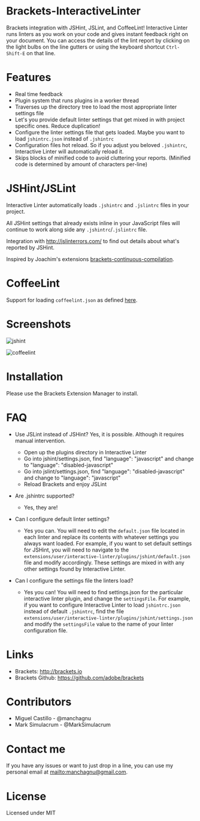 Brackets-InteractiveLinter
===========================
Brackets integration with JSHint, JSLint, and CoffeeLint! Interactive Linter runs linters as you work on your code and gives instant feedback right on your document.  You can access the details of the lint report by clicking on the light bulbs on the line gutters or using the keyboard shortcut `Ctrl-Shift-E` on that line.

Features
===================
* Real time feedback
* Plugin system that runs plugins in a worker thread
* Traverses up the directory tree to load the most appropriate linter settings file
* Let's you provide default linter settings that get mixed in with project specific ones.  Reduce duplication!
* Configure the linter settings file that gets loaded. Maybe you want to load `jshintrc.json` instead of `.jshintrc`
* Configuration files hot reload. So if you adjust you beloved `.jshintrc`, Interactive Linter will automatically reload it.
* Skips blocks of minified code to avoid cluttering your reports. (Minified code is determined by amount of characters per-line)


JSHint/JSLint
===================
Interactive Linter automatically loads `.jshintrc` and `.jslintrc` files in your project.

All JSHint settings that already exists inline in your JavaScript files will continue to work along side any `.jshintrc`/`.jslintrc` file.

Integration with <http://jslinterrors.com/> to find out details about what's reported by JSHint.

Inspired by Joachim's extensions [brackets-continuous-compilation](https://github.com/JoachimK/brackets-continuous-compilation).


CoffeeLint
===================
Support for loading `coffeelint.json` as defined [here](http://www.coffeelint.org/#usage).

Screenshots
===================

![jshint](https://raw.github.com/wiki/MiguelCastillo/Brackets-InteractiveLinter/images/jshint.png)

![coffeelint](https://raw.github.com/wiki/MiguelCastillo/Brackets-InteractiveLinter/images/coffeelint.png)

Installation
===================

Please use the Brackets Extension Manager to install.


FAQ
===================

* Use JSLint instead of JSHint? Yes, it is possible. Although it requires manual intervention.
    - Open up the plugins directory in Interactive Linter
    - Go into jshint/settings.json, find "language": "javascript" and change to "language": "disabled-javascript"
    - Go into jslint/settings.json, find "language": "disabled-javascript" and change to "language": "javascript"
    - Reload Brackets and enjoy JSLint

* Are .jshintrc supported?
    - Yes, they are!

* Can I configure default linter settings?
    - Yes you can.  You will need to edit the `default.json` file located in each linter and replace its contents with whatever settings you always want loaded. For example, if you want to set default settings for JSHint, you will need to navigate to the `extensions/user/interactive-linter/plugins/jshint/default.json` file and modify accordingly.  These settings are mixed in with any other settings found by Interactive Linter.

* Can I configure the settings file the linters load?
   - Yes you can!  You will need to find settings.json for the particular interactive linter plugin, and change the `settingsFile`.  For example, if you want to configure Interactive Linter to load `jshintrc.json` instead of default `.jshintrc`, find the file `extensions/user/interactive-linter/plugins/jshint/settings.json` and modify the `settingsFile` value to the name of your linter configuration file.


Links
===================
 - Brackets: <http://brackets.io>
 - Brackets Github: <https://github.com/adobe/brackets>


Contributors
===================

* Miguel Castillo - @manchagnu
* Mark Simulacrum - @MarkSimulacrum 


Contact me
===================

If you have any issues or want to just drop in a line, you can use my personal email at <mailto:manchagnu@gmail.com>.

License
===================

Licensed under MIT

